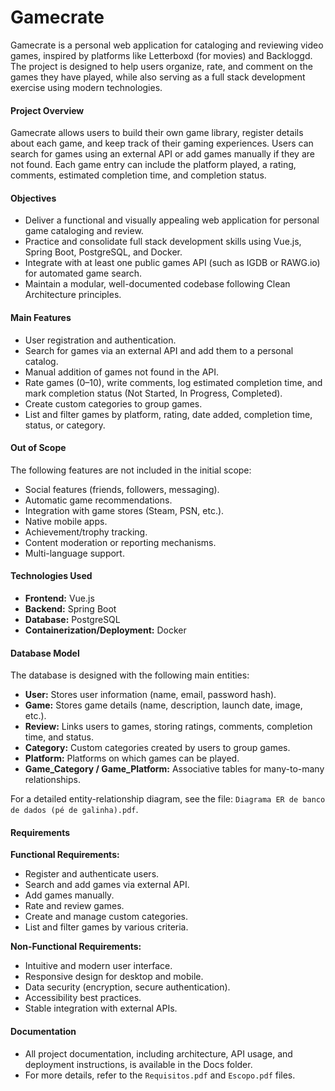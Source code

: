 # Gamecrate

Gamecrate is a personal web application for cataloging and reviewing video games, inspired by platforms like Letterboxd (for movies) and Backloggd. The project is designed to help users organize, rate, and comment on the games they have played, while also serving as a full stack development exercise using modern technologies.

#### Project Overview

Gamecrate allows users to build their own game library, register details about each game, and keep track of their gaming experiences. Users can search for games using an external API or add games manually if they are not found. Each game entry can include the platform played, a rating, comments, estimated completion time, and completion status.

#### Objectives

- Deliver a functional and visually appealing web application for personal game cataloging and review.
- Practice and consolidate full stack development skills using Vue.js, Spring Boot, PostgreSQL, and Docker.
- Integrate with at least one public games API (such as IGDB or RAWG.io) for automated game search.
- Maintain a modular, well-documented codebase following Clean Architecture principles.

#### Main Features

- User registration and authentication.
- Search for games via an external API and add them to a personal catalog.
- Manual addition of games not found in the API.
- Rate games (0–10), write comments, log estimated completion time, and mark completion status (Not Started, In Progress, Completed).
- Create custom categories to group games.
- List and filter games by platform, rating, date added, completion time, status, or category.

#### Out of Scope

The following features are not included in the initial scope:

- Social features (friends, followers, messaging).
- Automatic game recommendations.
- Integration with game stores (Steam, PSN, etc.).
- Native mobile apps.
- Achievement/trophy tracking.
- Content moderation or reporting mechanisms.
- Multi-language support.

#### Technologies Used

- **Frontend:** Vue.js
- **Backend:** Spring Boot
- **Database:** PostgreSQL
- **Containerization/Deployment:** Docker

#### Database Model

The database is designed with the following main entities:

- **User:** Stores user information (name, email, password hash).
- **Game:** Stores game details (name, description, launch date, image, etc.).
- **Review:** Links users to games, storing ratings, comments, completion time, and status.
- **Category:** Custom categories created by users to group games.
- **Platform:** Platforms on which games can be played.
- **Game_Category / Game_Platform:** Associative tables for many-to-many relationships.

For a detailed entity-relationship diagram, see the file: `Diagrama ER de banco de dados (pé de galinha).pdf`.

#### Requirements

**Functional Requirements:**

- Register and authenticate users.
- Search and add games via external API.
- Add games manually.
- Rate and review games.
- Create and manage custom categories.
- List and filter games by various criteria.

**Non-Functional Requirements:**

- Intuitive and modern user interface.
- Responsive design for desktop and mobile.
- Data security (encryption, secure authentication).
- Accessibility best practices.
- Stable integration with external APIs.

#### Documentation

- All project documentation, including architecture, API usage, and deployment instructions, is available in the Docs folder.
- For more details, refer to the `Requisitos.pdf` and `Escopo.pdf` files.

